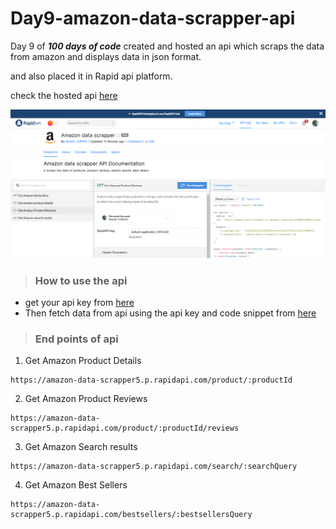# Day9-amazon-data-scrapper-api

Day 9 of ***100 days of code*** created and hosted an api which scraps the data from amazon and displays data in json format.

and also placed it in Rapid api platform.

check the hosted api [here](https://rapidapi.com/ranjithjupaka/api/amazon-data-scrapper5)

![hosted-api](https://github.com/ranjithcoder/Day9-amazon-data-scrapper-api/blob/master/images/2.png)

>### **How to use the api**
- get your api key from [here](https://www.scraperapi.com/)
- Then fetch data from api using the api key and code snippet from [here](https://rapidapi.com/ranjithjupaka/api/amazon-data-scrapper5)

>### **End points of api**
1. Get Amazon Product Details
```
https://amazon-data-scrapper5.p.rapidapi.com/product/:productId
```
2. Get Amazon Product Reviews
```
https://amazon-data-scrapper5.p.rapidapi.com/product/:productId/reviews
```
3. Get Amazon Search results
```
https://amazon-data-scrapper5.p.rapidapi.com/search/:searchQuery
```
4. Get Amazon Best Sellers
```
https://amazon-data-scrapper5.p.rapidapi.com/bestsellers/:bestsellersQuery
```



